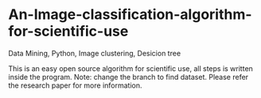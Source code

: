 # An-Image-classification-algorithm-for-scientific-use
Data Mining, Python, Image clustering, Desicion tree

This is an easy open source algorithm for scientific use, all steps is written inside the program.
Note: change the branch to find dataset.
Please refer the research paper for more information.
